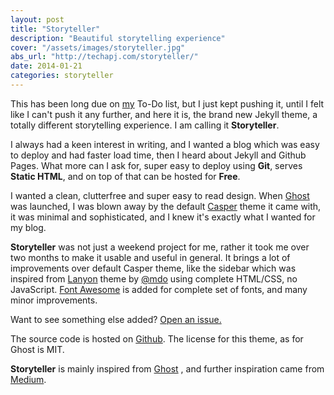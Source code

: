 ```yaml
---
layout: post
title: "Storyteller"
description: "Beautiful storytelling experience"
cover: "/assets/images/storyteller.jpg"
abs_url: "http://techapj.com/storyteller/"
date: 2014-01-21
categories: storyteller
---
```


This has been long due on [my](http://techapj.com/ "my") To-Do list, but I just kept pushing it, until I felt like I can't push it any further, and here it is, the brand new Jekyll theme, a totally different storytelling experience. I am calling it **Storyteller**.

I always had a keen interest in writing, and I wanted a blog which was easy to deploy and had faster load time, then I heard about Jekyll and Github Pages. What more can I ask for, super easy to deploy using **Git**, serves **Static HTML**, and on top of that can be hosted for **Free**.

I wanted a clean, clutterfree and super easy to read design. When [Ghost](https://ghost.org/ "Ghost") was launched, I was blown away by the default [Casper](https://github.com/tryghost/casper "Casper") theme it came with, it was minimal and sophisticated, and I knew it's exactly what I wanted for my blog.

**Storyteller** was not just a weekend project for me, rather it took me over two months to make it usable and useful in general. It brings a lot of improvements over default Casper theme, like the sidebar which was inspired from [Lanyon](http://lanyon.getpoole.com/ "Lanyon") theme by [@mdo](https://twitter.com/mdo "@mdo") using complete HTML/CSS, no JavaScript. [Font Awesome](http://fontawesome.io/ "Font Awesome") is added for complete set of fonts, and many minor improvements.

Want to see something else added? <a href="https://github.com/techAPJ/Storyteller/">Open an issue.</a>

The source code is hosted on [Github](https://github.com/techAPJ/Storyteller/ "Github"). The license for this theme, as for Ghost is MIT.

**Storyteller** is mainly inspired from [Ghost](https://ghost.org/ "Ghost") , and further inspiration came from [Medium](https://ghost.org/ "Medium").